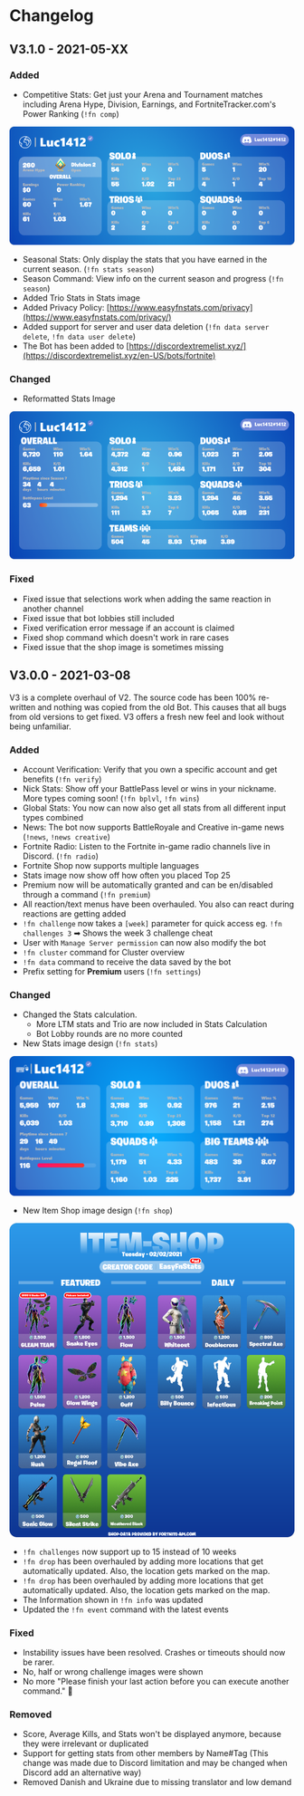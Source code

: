 # Changelog

## V3.1.0 - 2021-05-XX

### Added

* Competitive Stats: Get just your Arena and Tournament matches including Arena Hype, Division, Earnings, and FortniteTracker.com's Power Ranking \(`!fn comp`\)

![Competitive Stats Image](.gitbook/assets/stats-1-.png)

* Seasonal Stats: Only display the stats that you have earned in the current season. \(`!fn stats season`\)
* Season Command: View info on the current season and progress \(`!fn season`\)
* Added Trio Stats in Stats image
* Added Privacy Policy: [https://www.easyfnstats.com/privacy](https://www.easyfnstats.com/privacy/)
* Added support for server and user data deletion \(`!fn data server delete`, `!fn data user delete`\)
* The Bot has been added to [https://discordextremelist.xyz/](https://discordextremelist.xyz/en-US/bots/fortnite)

### Changed

* Reformatted Stats Image

![Reformatted Stats Image](.gitbook/assets/stats%20%281%29.png)

### Fixed

* Fixed issue that selections work when adding the same reaction in another channel
* Fixed issue that bot lobbies still included
* Fixed verification error message if an account is claimed
* Fixed shop command which doesn't work in rare cases
* Fixed issue that the shop image is sometimes missing 

## V3.0.0 - 2021-03-08

V3 is a complete overhaul of V2. The source code has been 100% re-written and nothing was copied from the old Bot. This causes that all bugs from old versions to get fixed. V3 offers a fresh new feel and look without being unfamiliar.

### Added

* Account Verification: Verify that you own a specific account and get benefits \(`!fn verify`\)
* Nick Stats: Show off your BattlePass level or wins in your nickname. More types coming soon! \(`!fn bplvl`, `!fn wins`\)
* Global Stats: You now can now also get all stats from all different input types combined
* News: The bot now supports BattleRoyale and Creative in-game news \(`!news`, `!news creative`\)
* Fortnite Radio: Listen to the Fortnite in-game radio channels live in Discord. \(`!fn radio`\)
* Fortnite Shop now supports multiple languages
* Stats image now show off how often you placed Top 25
* Premium now will be automatically granted and can be en/disabled through a command \(`!fn premium`\)
* All reaction/text menus have been overhauled. You also can react during reactions are getting added
* `!fn challenge` now takes a `[week]` parameter for quick access eg. `!fn challenges 3` ➡ Shows the week 3 challenge cheat
* User with `Manage Server permission` can now also modify the bot
* `!fn cluster` command for Cluster overview
* `!fn data` command to receive the data saved by the bot
* Prefix setting for **Premium** users \(`!fn settings`\)

### Changed

* Changed the Stats calculation. 
  * More LTM stats and Trio are now included in Stats Calculation
  * Bot Lobby rounds are no more counted
* New Stats image design \(`!fn stats`\) 

![New Stats Image Design](.gitbook/assets/stats.png)

* New Item Shop image design \(`!fn shop`\)

![New Shop Image Design](.gitbook/assets/2021_02_02_en.png)

* `!fn challenges` now support up to 15 instead of 10 weeks
* `!fn drop` has been overhauled by adding more locations that get automatically updated. Also, the location gets marked on the map. 
* `!fn drop` has been overhauled by adding more locations that get automatically updated. Also, the location gets marked on the map. 
* The Information shown in `!fn info` was updated
* Updated the `!fn event` command with the latest events

### Fixed

* Instability issues have been resolved. Crashes or timeouts should now be rarer.
* No, half or wrong challenge images were shown
* No more "Please finish your last action before you can execute another command." 🎉 

### Removed

* Score, Average Kills, and Stats won't be displayed anymore, because they were irrelevant or duplicated 
* Support for getting stats from other members by Name\#Tag \(This change was made due to Discord limitation and may be changed when Discord add an alternative way\)
* Removed Danish and Ukraine due to missing translator and low demand 

